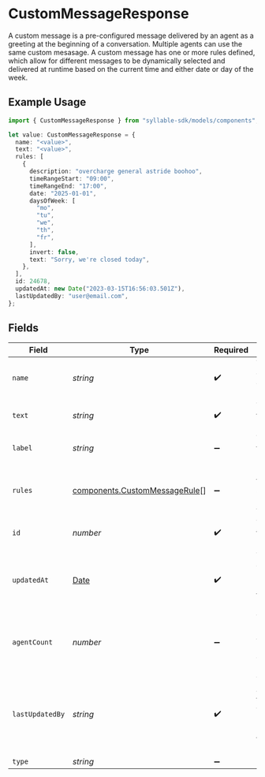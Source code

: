 # CustomMessageResponse

A custom message is a pre-configured message delivered by an agent as a greeting at the
beginning of a conversation. Multiple agents can use the same custom mesasage. A custom message
has one or more rules defined, which allow for different messages to be dynamically selected and
delivered at runtime based on the current time and either date or day of the week.

## Example Usage

```typescript
import { CustomMessageResponse } from "syllable-sdk/models/components";

let value: CustomMessageResponse = {
  name: "<value>",
  text: "<value>",
  rules: [
    {
      description: "overcharge general astride boohoo",
      timeRangeStart: "09:00",
      timeRangeEnd: "17:00",
      date: "2025-01-01",
      daysOfWeek: [
        "mo",
        "tu",
        "we",
        "th",
        "fr",
      ],
      invert: false,
      text: "Sorry, we're closed today",
    },
  ],
  id: 24678,
  updatedAt: new Date("2023-03-15T16:56:03.501Z"),
  lastUpdatedBy: "user@email.com",
};
```

## Fields

| Field                                                                                         | Type                                                                                          | Required                                                                                      | Description                                                                                   | Example                                                                                       |
| --------------------------------------------------------------------------------------------- | --------------------------------------------------------------------------------------------- | --------------------------------------------------------------------------------------------- | --------------------------------------------------------------------------------------------- | --------------------------------------------------------------------------------------------- |
| `name`                                                                                        | *string*                                                                                      | :heavy_check_mark:                                                                            | The name of the custom message                                                                |                                                                                               |
| `text`                                                                                        | *string*                                                                                      | :heavy_check_mark:                                                                            | The text of the custom message                                                                |                                                                                               |
| `label`                                                                                       | *string*                                                                                      | :heavy_minus_sign:                                                                            | The label of the custom message                                                               |                                                                                               |
| `rules`                                                                                       | [components.CustomMessageRule](../../models/components/custommessagerule.md)[]                | :heavy_minus_sign:                                                                            | Rules for time-specific message variants                                                      |                                                                                               |
| `id`                                                                                          | *number*                                                                                      | :heavy_check_mark:                                                                            | The ID of the custom message                                                                  |                                                                                               |
| `updatedAt`                                                                                   | [Date](https://developer.mozilla.org/en-US/docs/Web/JavaScript/Reference/Global_Objects/Date) | :heavy_check_mark:                                                                            | Timestamp of the most recent update to the custom message                                     |                                                                                               |
| `agentCount`                                                                                  | *number*                                                                                      | :heavy_minus_sign:                                                                            | The number of agents using the custom message                                                 |                                                                                               |
| `lastUpdatedBy`                                                                               | *string*                                                                                      | :heavy_check_mark:                                                                            | The email address of the user who most recently updated the custom message                    | user@email.com                                                                                |
| `type`                                                                                        | *string*                                                                                      | :heavy_minus_sign:                                                                            | N/A                                                                                           |                                                                                               |